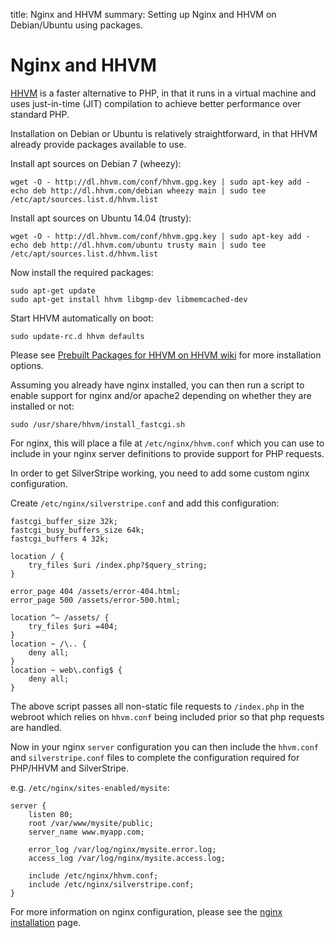 title: Nginx and HHVM
summary: Setting up Nginx and HHVM on Debian/Ubuntu using packages.

# Nginx and HHVM

[HHVM](http://hhvm.com/) is a faster alternative to PHP, in that it runs in a virtual machine
and uses just-in-time (JIT) compilation to achieve better performance over standard PHP.

Installation on Debian or Ubuntu is relatively straightforward, in that HHVM already provide
packages available to use.

Install apt sources on Debian 7 (wheezy):

	wget -O - http://dl.hhvm.com/conf/hhvm.gpg.key | sudo apt-key add -
	echo deb http://dl.hhvm.com/debian wheezy main | sudo tee /etc/apt/sources.list.d/hhvm.list

Install apt sources on Ubuntu 14.04 (trusty):

	wget -O - http://dl.hhvm.com/conf/hhvm.gpg.key | sudo apt-key add -
	echo deb http://dl.hhvm.com/ubuntu trusty main | sudo tee /etc/apt/sources.list.d/hhvm.list

Now install the required packages:

	sudo apt-get update
	sudo apt-get install hhvm libgmp-dev libmemcached-dev

Start HHVM automatically on boot:

	sudo update-rc.d hhvm defaults

Please see [Prebuilt Packages for HHVM on HHVM wiki](https://github.com/facebook/hhvm/wiki/Prebuilt%20Packages%20for%20HHVM) for more
installation options.

Assuming you already have nginx installed, you can then run a script to enable support for
nginx and/or apache2 depending on whether they are installed or not:

	sudo /usr/share/hhvm/install_fastcgi.sh

For nginx, this will place a file at `/etc/nginx/hhvm.conf` which you can use to include in
your nginx server definitions to provide support for PHP requests.

In order to get SilverStripe working, you need to add some custom nginx configuration.

Create `/etc/nginx/silverstripe.conf` and add this configuration:

	fastcgi_buffer_size 32k;
	fastcgi_busy_buffers_size 64k;
	fastcgi_buffers 4 32k;

	location / {
		try_files $uri /index.php?$query_string;
	}

	error_page 404 /assets/error-404.html;
	error_page 500 /assets/error-500.html;

	location ^~ /assets/ {
		try_files $uri =404;
	}
	location ~ /\.. {
		deny all;
	}
	location ~ web\.config$ {
		deny all;
	}

The above script passes all non-static file requests to `/index.php` in the webroot which relies on
`hhvm.conf` being included prior so that php requests are handled.

Now in your nginx `server` configuration you can then include the `hhvm.conf` and `silverstripe.conf` files
to complete the configuration required for PHP/HHVM and SilverStripe.

e.g. `/etc/nginx/sites-enabled/mysite`:

	server {
		listen 80;
		root /var/www/mysite/public;
		server_name www.myapp.com;

		error_log /var/log/nginx/mysite.error.log;
		access_log /var/log/nginx/mysite.access.log;

		include /etc/nginx/hhvm.conf;
		include /etc/nginx/silverstripe.conf;
	}

For more information on nginx configuration, please see the [nginx installation](configure_nginx) page.
